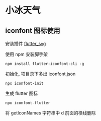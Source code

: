 # 小冰天气


## iconfont 图标使用

安装插件 [flutter_svg](https://pub.dev/packages/flutter_svg)

使用 npm 安装脚手架

```
npm install flutter-iconfont-cli -g
```

初始化, 项目录下多出 iconfont.json

```
npx iconfont-init
```

生成 flutter 图标

```
npx iconfont-flutter
```

将 getIconNames 字符串中 d 前面的横线删除